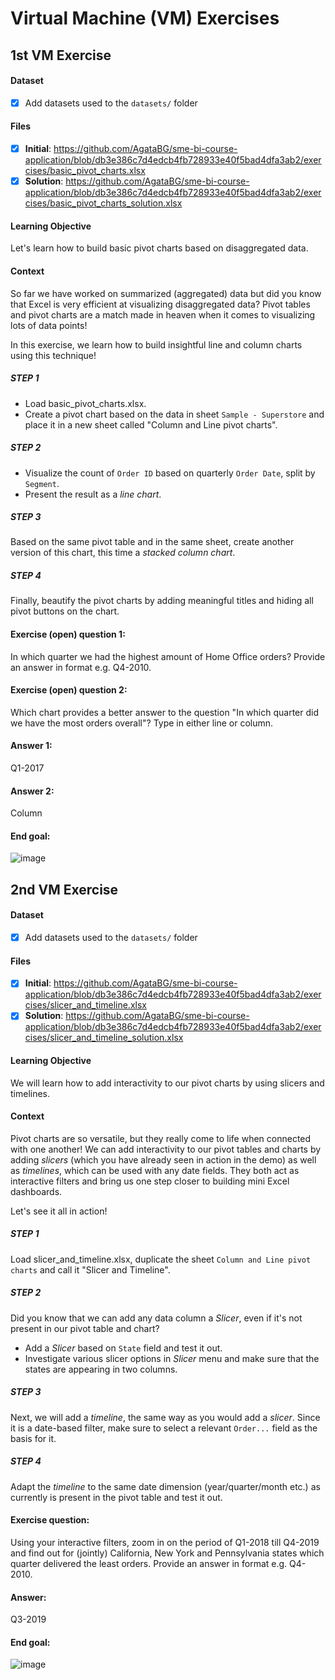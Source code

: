 # Virtual Machine (VM) Exercises

## 1st VM Exercise

#### Dataset

- [x] Add datasets used to the `datasets/` folder

#### Files

- [x] **Initial**:  https://github.com/AgataBG/sme-bi-course-application/blob/db3e386c7d4edcb4fb728933e40f5bad4dfa3ab2/exercises/basic_pivot_charts.xlsx
- [x] **Solution**: https://github.com/AgataBG/sme-bi-course-application/blob/db3e386c7d4edcb4fb728933e40f5bad4dfa3ab2/exercises/basic_pivot_charts_solution.xlsx

#### Learning Objective

Let's learn how to build basic pivot charts based on disaggregated data.

#### Context

So far we have worked on summarized (aggregated) data but did you know that Excel is very efficient at visualizing disaggregated data? Pivot tables and pivot charts are a match made in heaven when it comes to visualizing lots of data points!

In this exercise, we learn how to build insightful line and column charts using this technique!

##### STEP 1
- Load basic_pivot_charts.xlsx. 
- Create a pivot chart based on the data in sheet `Sample - Superstore` and place it in a new sheet called "Column and Line pivot charts".

##### STEP 2
- Visualize the count of `Order ID` based on quarterly `Order Date`, split by `Segment`.
- Present the result as a _line chart_.

##### STEP 3
Based on the same pivot table and in the same sheet, create another version of this chart, this time a _stacked column chart_.

##### STEP 4
Finally, beautify the pivot charts by adding meaningful titles and hiding all pivot buttons on the chart.

#### Exercise (open) question 1:
In which quarter we had the highest amount of Home Office orders? Provide an answer in format e.g. Q4-2010.

#### Exercise (open) question 2:
Which chart provides a better answer to the question "In which quarter did we have the most orders overall"? Type in either line or column.

#### Answer 1: 
Q1-2017

#### Answer 2: 
Column

#### End goal:
![image](https://github.com/AgataBG/sme-bi-course-application/assets/95186405/fe9cd61b-d159-4571-90fc-bd9543b7bb4b)


## 2nd VM Exercise

#### Dataset

- [x] Add datasets used to the `datasets/` folder

#### Files

- [x] **Initial**:  https://github.com/AgataBG/sme-bi-course-application/blob/db3e386c7d4edcb4fb728933e40f5bad4dfa3ab2/exercises/slicer_and_timeline.xlsx
- [x] **Solution**: https://github.com/AgataBG/sme-bi-course-application/blob/db3e386c7d4edcb4fb728933e40f5bad4dfa3ab2/exercises/slicer_and_timeline_solution.xlsx

#### Learning Objective

We will learn how to add interactivity to our pivot charts by using slicers and timelines.

#### Context

Pivot charts are so versatile, but they really come to life when connected with one another! We can add interactivity to our pivot tables and charts by adding _slicers_ (which you have already seen in action in the demo) as well as _timelines_, which can be used with any date fields. They both act as interactive filters and bring us one step closer to building mini Excel dashboards. 

Let's see it all in action!

##### STEP 1
Load slicer_and_timeline.xlsx, duplicate the sheet `Column and Line pivot charts` and call it "Slicer and Timeline".

##### STEP 2
Did you know that we can add any data column a _Slicer_, even if it's not present in our pivot table and chart?
- Add a _Slicer_ based on `State` field and test it out.
- Investigate various slicer options in _Slicer_ menu and make sure that the states are appearing in two columns.

##### STEP 3
Next, we will add a _timeline_, the same way as you would add a _slicer_. Since it is a date-based filter, make sure to select a relevant `Order...` field as the basis for it.

##### STEP 4
Adapt the _timeline_ to the same date dimension (year/quarter/month etc.) as currently is present in the pivot table and test it out.

#### Exercise question:
Using your interactive filters, zoom in on the period of Q1-2018 till Q4-2019 and find out for (jointly) California, New York and Pennsylvania states which quarter delivered the least orders. Provide an answer in format e.g. Q4-2010.

#### Answer:
Q3-2019

#### End goal:

![image](https://github.com/AgataBG/sme-bi-course-application/assets/95186405/20d7759a-f1a3-4f10-8908-adae04c65a88)

